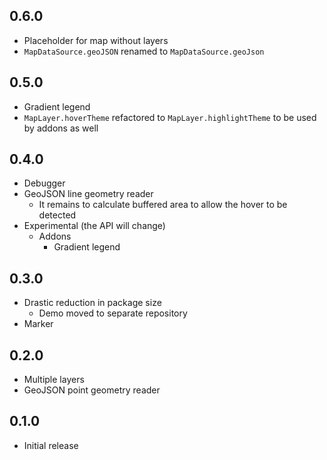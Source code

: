 ## 0.6.0

* Placeholder for map without layers
* `MapDataSource.geoJSON` renamed to `MapDataSource.geoJson`

## 0.5.0

* Gradient legend
* `MapLayer.hoverTheme` refactored to `MapLayer.highlightTheme` to be used by addons as well

## 0.4.0

* Debugger
* GeoJSON line geometry reader
  * It remains to calculate buffered area to allow the hover to be detected
* Experimental (the API will change)
  * Addons
    * Gradient legend

## 0.3.0

* Drastic reduction in package size
  * Demo moved to separate repository
* Marker

## 0.2.0

* Multiple layers
* GeoJSON point geometry reader

## 0.1.0

* Initial release

